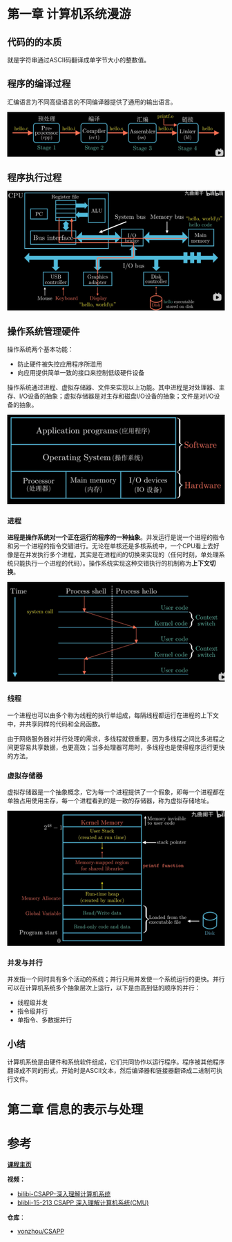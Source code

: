 # 第一章 计算机系统漫游

## 代码的的本质

就是字符串通过ASCII码翻译成单字节大小的整数值。

## 程序的编译过程

汇编语言为不同高级语言的不同编译器提供了通用的输出语言。

<img src="https://raw.githubusercontent.com/kongyan66/Img-for-md/master/img/image-20221204173228860.png" alt="image-20221204173228860" style="zoom:50%;" />

## 程序执行过程

<img src="https://raw.githubusercontent.com/kongyan66/Img-for-md/master/img/image-20221204192749917.png" alt="image-20221204192749917" style="zoom: 50%;" />

## 操作系统管理硬件

操作系统两个基本功能：

- 防止硬件被失控应用程序所滥用
- 向应用提供简单一致的接口来控制低级硬件设备

操作系统通过进程、虚拟存储器、文件来实现以上功能。其中进程是对处理器、主存、I/O设备的抽象；虚拟存储器是对主存和磁盘I/O设备的抽象；文件是对I/O设备的抽象。

<img src="https://raw.githubusercontent.com/kongyan66/Img-for-md/master/img/image-20221204193416034.png" alt="image-20221204193416034" style="zoom:50%;" />

### 进程

**进程是操作系统对一个正在运行的程序的一种抽象**。并发运行是说一个进程的指令和另一个进程的指令交错进行。无论在单核还是多核系统中，一个CPU看上去好像是在并发执行多个进程，其实是在进程间的切换来实现的（任何时刻，单处理系统只能执行一个进程的代码）。操作系统实现这种交错执行的机制称为**上下文切换**。

<img src="https://raw.githubusercontent.com/kongyan66/Img-for-md/master/img/image-20221204194138081.png" alt="image-20221204194138081" style="zoom:50%;" />

### 线程

一个进程也可以由多个称为线程的执行单组成，每隔线程都运行在进程的上下文中，并共享同样的代码和全局函数。

由于网络服务器对并行处理的需求，多线程就很重要，因为多线程之间比多进程之间更容易共享数据，也更高效；当多处理器可用时，多线程也是使得程序运行更快的方法。

### 虚拟存储器

虚拟存储器是一个抽象概念，它为每一个进程提供了一个假象，即每一个进程都在单独占用使用主存，每一个进程看到的是一致的存储器，称为虚拟存储地址。

<img src="https://raw.githubusercontent.com/kongyan66/Img-for-md/master/img/image-20221204195622693.png" alt="image-20221204195622693" style="zoom:50%;" />

### 并发与并行

并发指一个同时具有多个活动的系统；并行只用并发使一个系统运行的更快。并行可以在计算机系统多个抽象层次上运行，以下是由高到低的顺序的并行：

- 线程级并发
- 指令级并行
- 单指令、多数据并行

## 小结

计算机系统是由硬件和系统软件组成，它们共同协作以运行程序。程序被其他程序翻译成不同的形式，开始时是ASCII文本，然后编译器和链接器翻译成二进制可执行文件。



# 第二章 信息的表示与处理



# 参考

[**课程主页**](http://www.cs.cmu.edu/afs/cs/academic/class/15213-f15/www/schedule.html)

**视频：**

- [bilibi-CSAPP-深入理解计算机系统](https://www.bilibili.com/video/BV1tV411U7N3/?spm_id_from=pageDriver&vd_source=9fd24d506f93429d3b579d92063785a2)
- [blibli-15-213 CSAPP 深入理解计算机系统(CMU)](https://www.bilibili.com/video/av31289365/?vd_source=9fd24d506f93429d3b579d92063785a2)

**仓库**：

- [vonzhou/CSAPP](https://github.com/vonzhou/CSAPP)

